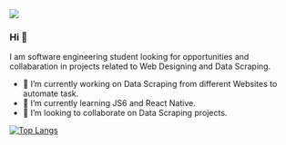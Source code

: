 <img src="https://github.com/uzairafridi00/uzairafridi00/">

### Hi 👋
I am software engineering student looking for opportunities and collabaration in projects related to Web Designing and Data Scraping.
- 🔭 I’m currently working on Data Scraping from different Websites to automate task.
- 🌱 I’m currently learning JS6 and React Native.
- 🤝 I’m looking to collaborate on Data Scraping projects. 

[![Top Langs](https://github-readme-stats.vercel.app/api/top-langs/?username=uzairafridi00)](https://github.com/uzairafridi00/github-readme-stats)
